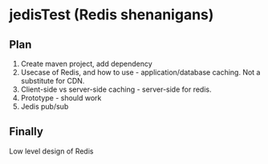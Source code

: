# jedisTest (Redis shenanigans)

## Plan
1. Create maven project, add dependency
2. Usecase of Redis, and how to use - application/database caching. Not a substitute for CDN.
3. Client-side vs server-side caching - server-side for redis.
4. Prototype - should work
5. Jedis pub/sub

## Finally
Low level design of Redis
